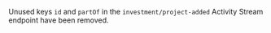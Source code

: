 Unused keys `id` and `partOf` in the `investment/project-added` Activity Stream endpoint have been removed.
